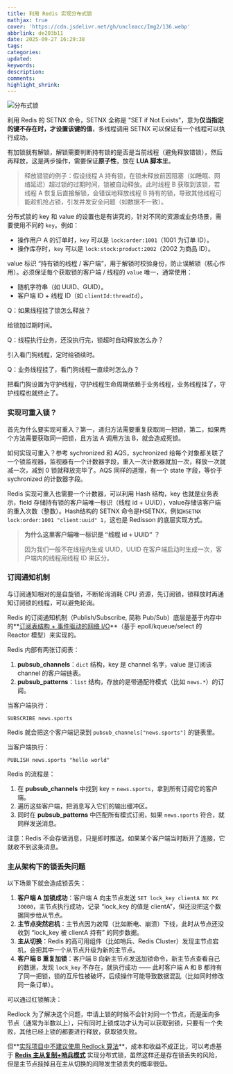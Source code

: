 ```yaml
---
title: 利用 Redis 实现分布式锁
mathjax: true
cover: 'https://cdn.jsdelivr.net/gh/uncleacc/Img2/136.webp'
abbrlink: de203b11
date: 2025-09-27 16:29:38
tags:
categories:
updated:
keywords:
description:
comments:
highlight_shrink:
---
```


![分布式锁](https://dora-blog.oss-cn-beijing.aliyuncs.com/82e458f7433f6588cae4040bb472730e320193852.jpg)



利用 Redis 的 SETNX 命令，SETNX 全称是 "SET if Not Exists"，意为**仅当指定的键不存在时，才设置该键的值**，多线程调用 SETNX 可以保证有一个线程可以执行成功。

有加锁就有解锁，解锁需要判断持有锁的是否是当前线程（避免释放错锁），然后再释放，这是两步操作，需要保证**原子性**，放在 **LUA 脚本**里。

> 释放错锁的例子：假设线程 A 持有锁，在锁未释放前因阻塞（如睡眠、网络延迟）超过锁的过期时间，锁被自动释放。此时线程 B 获取到该锁，若线程 A 恢复后直接解锁，会错误地释放线程 B 持有的锁，导致其他线程可能趁机抢占锁，引发并发安全问题（如数据不一致）。

分布式锁的 key 和 value 的设置也是有讲究的，针对不同的资源或业务场景，需要使用不同的 `key`。例如：

- 操作用户 A 的订单时，`key` 可以是 `lock:order:1001`（1001 为订单 ID）。
- 操作库存时，`key` 可以是 `lock:stock:product:2002`（2002 为商品 ID）。

value 标识 “持有锁的线程 / 客户端”，用于解锁时校验身份，防止误解锁（核心作用）。必须保证每个获取锁的客户端 / 线程的 `value` 唯一，通常使用：

- 随机字符串（如 UUID、GUID）。
- 客户端 ID + 线程 ID（如 `clientId:threadId`）。

Q：如果线程挂了锁怎么释放？

给锁加过期时间。

Q：线程执行业务，还没执行完，锁超时自动释放怎么办？

引入看门狗线程，定时给锁续时。

Q：业务线程挂了，看门狗线程一直续时怎么办？

把看门狗设置为守护线程，守护线程生命周期依赖于业务线程，业务线程挂了，守护线程也就终止了。

### 实现可重入锁？

首先为什么要实现可重入？第一，递归方法需要重复获取同一把锁，第二，如果两个方法需要获取同一把锁，且方法 A 调用方法 B，就会造成死锁。

如何实现可重入？参考 sychronized 和 AQS，sychronized 给每个对象都关联了一个锁监视器，监视器有一个计数器字段，重入一次计数器就加一次，释放一次就减一次，减到 0 锁就释放完毕了。AQS 同样的道理，有一个 state 字段，等价于 sychronized 的计数器字段。

Redis 实现可重入也需要一个计数器，可以利用 Hash 结构，key 也就是业务表示，field 存储持有锁的客户端唯一标识（线程 id + UUID），value存储该客户端的重入次数（整数）。Hash结构的 SETNX 命令是HSETNX，例如`HSETNX lock:order:1001 "client:uuid" 1`，这也是 Redisson 的底层实现方式。

>  **为什么这里客户端唯一标识是 “线程 id + UUID” ？**
>
> 因为我们一般不在线程内生成 UUID，UUID 在客户端启动时生成一次，客户端内的线程用线程 ID 来区分。

### 订阅通知机制

与订阅通知相对的是自旋锁，不断轮询消耗 CPU 资源，先订阅锁，锁释放时再通知订阅锁的线程，可以避免轮询。

Redis 的订阅通知机制（Publish/Subscribe, 简称 Pub/Sub）底层是基于内存中的**<u>订阅表结构 + 事件驱动的网络 I/O</u>**（基于 epoll/kqueue/select 的 Reactor 模型）来实现的。

Redis 内部有两张订阅表：

1. **pubsub_channels**：`dict` 结构，key 是 channel 名字，value 是订阅该 channel 的客户端链表。
2. **pubsub_patterns**：`list` 结构，存放的是带通配符模式（比如 `news.*`）的订阅。

当客户端执行：

```
SUBSCRIBE news.sports
```

Redis 就会把这个客户端记录到 `pubsub_channels["news.sports"]` 的链表里。

当客户端执行：

```
PUBLISH news.sports "hello world"
```

Redis 的流程是：

1. 在 **pubsub_channels** 中找到 key = `news.sports`，拿到所有订阅它的客户端。
2. 遍历这些客户端，把消息写入它们的输出缓冲区。
3. 同时在 **pubsub_patterns** 中匹配所有模式订阅，如果 `news.sports` 符合，就同样发送消息。

注意：Redis 不会存储消息，只是即时推送。如果某个客户端当时断开了连接，它就收不到这条消息。

### 主从架构下的锁丢失问题

以下场景下就会造成锁丢失：

1. **客户端 A 加锁成功**：客户端 A 向主节点发送 `SET lock_key clientA NX PX 30000`，主节点执行成功，记录 “lock_key 的值是 clientA”，但还没把这个数据同步给从节点。
2. **主节点突然宕机**：主节点因为故障（比如断电、崩溃）下线，此时从节点还没收到 “lock_key 被 clientA 持有” 的同步数据。
3. **主从切换**：Redis 的高可用组件（比如哨兵、Redis Cluster）发现主节点宕机，会把其中一个从节点升级为新的主节点。
4. **客户端 B 重复加锁**：客户端 B 向新主节点发送加锁命令，新主节点查看自己的数据，发现 `lock_key` 不存在，就执行成功 —— 此时客户端 A 和 B 都持有了同一把锁，锁的互斥性被破坏，后续操作可能导致数据混乱（比如同时修改同一条订单）。

可以通过红锁解决：

Redlock 为了解决这个问题，申请上锁的时候不会针对同一个节点，而是面向多节点（通常为半数以上），只有同时上锁成功才认为可以获取到锁，只要有一个失败，其他已经上锁的都要进行释放，获取锁失败。

但**<u>实际项目中不建议使用 Redlock 算法</u>**，成本和收益不成正比，可以考虑基于 **<u>Redis 主从复制+哨兵模式</u>** 实现分布式锁，虽然这样还是存在锁丢失的风险，但是主节点挂掉且在主从切换的间隙发生锁丢失的概率很低。









